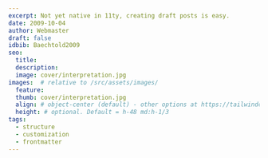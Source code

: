 ```yaml
---
excerpt: Not yet native in 11ty, creating draft posts is easy.
date: 2009-10-04
author: Webmaster
draft: false
idbib: Baechtold2009
seo:
  title:
  description:
  image: cover/interpretation.jpg
images:  # relative to /src/assets/images/
  feature: 
  thumb: cover/interpretation.jpg
  align: # object-center (default) - other options at https://tailwindcss.com/docs/object-position
  height: # optional. Default = h-48 md:h-1/3
tags:
  - structure
  - customization
  - frontmatter
---
```



